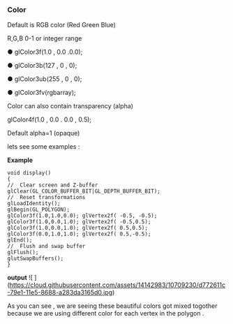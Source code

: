 
### Color 

Default is RGB color (Red Green Blue)

R,G,B 0-1 or integer range

● glColor3f(1.0 , 0.0 .0.0); 

● glColor3b(127 , 0 , 0);

● glColor3ub(255 , 0 , 0); 

● glColor3fv(rgbarray);

Color can also contain transparency (alpha)

glColor4f(1.0 , 0.0 . 0.0 , 0.5);

Default alpha=1 (opaque)

lets see some examples :

**Example**
    
    void display()
    {
    //  Clear screen and Z-buffer
    glClear(GL_COLOR_BUFFER_BIT|GL_DEPTH_BUFFER_BIT);
    //  Reset transformations
    glLoadIdentity();
    glBegin(GL_POLYGON);
    glColor3f(1.0,1.0,0.0); glVertex2f( -0.5, -0.5);
    glColor3f(1.0,0.0,1.0); glVertex2f( -0.5,0.5);
    glColor3f(1.0,0.0,1.0); glVertex2f( 0.5,0.5);
    glColor3f(0.0,1.0,1.0); glVertex2f( 0.5,-0.5);
    glEnd();
    //  Flush and swap buffer
    glFlush();
    glutSwapBuffers();
    }

**output**
![ ] (https://cloud.githubusercontent.com/assets/14142983/10709230/d772611c-79e1-11e5-8688-a283da3165d0.jpg)

As you can see , we are seeing these beautiful colors got mixed togother because we are using different color for each vertex in the polygon .
